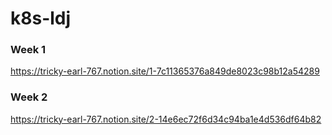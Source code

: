 # k8s-ldj

### Week 1
https://tricky-earl-767.notion.site/1-7c11365376a849de8023c98b12a54289

### Week 2
https://tricky-earl-767.notion.site/2-14e6ec72f6d34c94ba1e4d536df64b82
